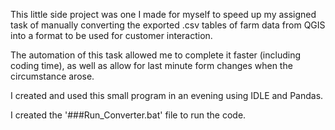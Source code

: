 This little side project was one I made for myself to speed up my assigned task of manually converting the exported .csv tables of farm data from QGIS
into a format to be used for customer interaction.

The automation of this task allowed me to complete it faster (including coding time), as well as allow for last minute form changes when the circumstance arose.

I created and used this small program in an evening using IDLE and Pandas.

I created the '###Run_Converter.bat' file to run the code.
